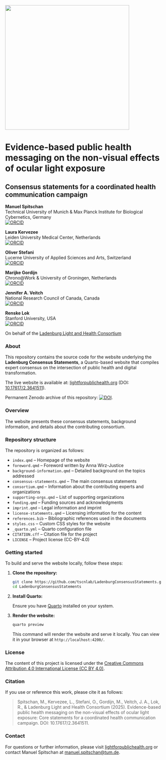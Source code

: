 <img src="https://github.com/tscnlab/Templates/blob/main/logo/logo_with_text-01.png" width="400"/>

# Evidence-based public health messaging on the non-visual effects of ocular light exposure
## Consensus statements for a coordinated health communication campaign
**Manuel Spitschan**  
Technical University of Munich & Max Planck Institute for Biological Cybernetics, Germany  
[![ORCID](https://img.shields.io/badge/ORCID-0000--0002--8572--9268-a6ce39?style=flat&logo=orcid&logoColor=white)](https://orcid.org/0000-0002-8572-9268)

**Laura Kervezee**  
Leiden University Medical Center, Netherlands  
[![ORCID](https://img.shields.io/badge/ORCID-0000--0002--6062--9164-a6ce39?style=flat&logo=orcid&logoColor=white)](https://orcid.org/0000-0002-6062-9164)

**Oliver Stefani**  
Lucerne University of Applied Sciences and Arts, Switzerland  
[![ORCID](https://img.shields.io/badge/ORCID-0000--0003--0199--6500-a6ce39?style=flat&logo=orcid&logoColor=white)](https://orcid.org/0000-0003-0199-6500)

**Marijke Gordijn**  
Chrono@Work & University of Groningen, Netherlands  
[![ORCID](https://img.shields.io/badge/ORCID-0000--0001--9521--8085-a6ce39?style=flat&logo=orcid&logoColor=white)](https://orcid.org/0000-0001-9521-8085)

**Jennifer A. Veitch**  
National Research Council of Canada, Canada  
[![ORCID](https://img.shields.io/badge/ORCID-0000--0003--3183--4537-a6ce39?style=flat&logo=orcid&logoColor=white)](https://orcid.org/0000-0003-3183-4537)

**Renske Lok**  
Stanford University, USA  
[![ORCID](https://img.shields.io/badge/ORCID-0000--0003--1684--5625-a6ce39?style=flat&logo=orcid&logoColor=white)](https://orcid.org/0000-0003-1684-5625)

On behalf of the [Ladenburg Light and Health Consortium](https://lightforpublichealth.org/consortium)


### About

This repository contains the source code for the website underlying the **Ladenburg Consensus Statements**, a Quarto-based website that compiles expert consensus on the intersection of public health and digital transformation.

The live website is available at: [lightforpublichealth.org](https://lightforpublichealth.org/) (DOI: [10.17617/2.3641511](https://doi.org/110.17617/2.3641511)).

Permanent Zenodo archive of this repository: [![DOI](https://zenodo.org/badge/DOI/10.5281/zenodo.15306470.svg)](https://doi.org/10.5281/zenodo.15306470).

### Overview

The website presents these consensus statements, background information, and details about the contributing consortium.

### Repository structure

The repository is organized as follows:

- `index.qmd` – Homepage of the website
- `foreword.qmd` – Foreword written by Anna Wirz-Justice
- `background-information.qmd` – Detailed background on the topics addressed
- `consensus-statements.qmd` – The main consensus statements
- `consortium.qmd` – Information about the contributing experts and organizations
- `supporting-orgs.qmd` – List of supporting organizations
- `funding.qmd` – Funding sources and acknowledgments
- `imprint.qmd` – Legal information and imprint
- `license-statements.qmd` – Licensing information for the content
- `references.bib` – Bibliographic references used in the documents
- `styles.css` – Custom CSS styles for the website
- `_quarto.yml` – Quarto configuration file
- `CITATION.cff` – Citation file for the project
- `LICENSE` – Project license (CC-BY-4.0)

### Getting started

To build and serve the website locally, follow these steps:

1. **Clone the repository:**

   ```bash
   git clone https://github.com/tscnlab/LadenburgConsensusStatements.git
   cd LadenburgConsensusStatements
   ```

2. **Install Quarto:**

   Ensure you have [Quarto](https://quarto.org/docs/get-started/) installed on your system.

3. **Render the website:**

   ```bash
   quarto preview
   ```

   This command will render the website and serve it locally. You can view it in your browser at `http://localhost:4200/`.

### License

The content of this project is licensed under the [Creative Commons Attribution 4.0 International License (CC BY 4.0)](https://creativecommons.org/licenses/by/4.0/).

### Citation

If you use or reference this work, please cite it as follows:

> Spitschan, M., Kervezee, L., Stefani, O., Gordijn, M., Veitch, J. A., Lok, R., & Ladenburg Light and Health Consortium (2025). Evidence-based public health messaging on the non-visual effects of ocular light exposure: Core statements for a coordinated health communication campaign. DOI: 10.17617/2.3641511.

### Contact

For questions or further information, please visit [lightforpublichealth.org](https://lightforpublichealth.org/) or contact Manuel Spitschan at [manuel.spitschan@tum.de](mailto:manuel.spitschan@tum.de).
